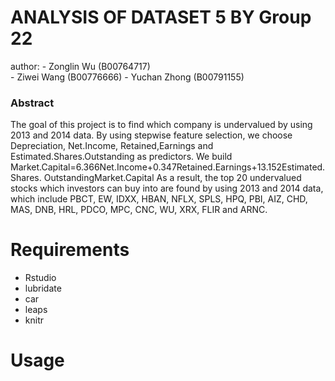 # ANALYSIS OF DATASET 5 BY Group 22

author: 
        - Zonglin Wu (B00764717)                      
        - Ziwei Wang (B00776666)
        - Yuchan Zhong (B00791155)


### Abstract

The goal of this project is to find which company is undervalued by using 2013 and 2014 data. By using stepwise feature selection, we choose Depreciation, Net.Income, Retained,Earnings and Estimated.Shares.Outstanding as predictors. We build
Market.Capital=6.366Net.Income+0.347Retained.Earnings+13.152Estimated.Shares.
OutstandingMarket.Capital
As a result, the top 20 undervalued stocks which investors can buy into are found by using 2013 and 2014 data, which include PBCT, EW, IDXX, HBAN, NFLX, SPLS, HPQ, PBI, AIZ, CHD, MAS, DNB, HRL, PDCO, MPC, CNC, WU, XRX, FLIR and ARNC.


# Requirements
  - Rstudio
  - lubridate
  - car
  - leaps
  - knitr
  
# Usage
